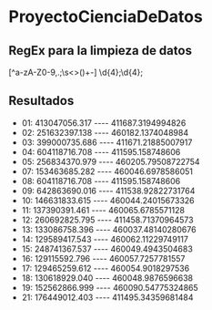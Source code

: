 # ProyectoCienciaDeDatos

## RegEx para la limpieza de datos

[^a-zA-Z0-9,\.;\s<>()+-]
\d{4};\d{4};

## Resultados

- 01: 413047056.317 ---- 411687.3194994826
- 02: 251632397.138 ---- 460182.1374048984
- 03: 399000735.686 ---- 411671.21885007917
- 04: 604118716.708 ---- 411595.158748606
- 05: 256834370.979 ---- 460205.79508722754
- 07: 153463685.282 ---- 460046.6978586051
- 08: 604118716.708 ---- 411595.158748606
- 09: 642863690.016 ---- 411538.92822731764
- 10: 146631833.615 ---- 460044.24015673326
- 11: 137390391.461 ---- 460065.6785571128
- 12: 260692825.795 ---- 411458.71370964573
- 13: 133086758.396 ---- 460037.48140280676
- 14: 129589417.543 ---- 460062.11229749117
- 15: 248741367.537 ---- 460049.4943504683
- 16: 129115592.796 ---- 460057.7257781557
- 17: 129465259.612 ---- 460054.9018297536
- 18: 130618929.040 ---- 460048.9876596638
- 19: 152562866.999 ---- 460090.54775324865
- 21: 176449012.403 ---- 411495.34359681484
